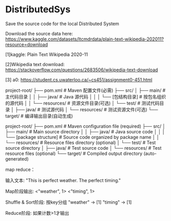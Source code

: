 # DistributedSys
Save the source code for the local Distributed System


Download the source data here: 
https://www.kaggle.com/datasets/ltcmdrdata/plain-text-wikipedia-202011?resource=download

[1]kaggle: Plain Text Wikipedia 2020-11
 
[2]Wikipedia text download: 
https://stackoverflow.com/questions/2683506/wikipedia-text-download

[3] a0:
https://student.cs.uwaterloo.ca/~cs451/assignment0-451.html 

project-root/
├── pom.xml                             # Maven 配置文件(必需)
├── src/
│   ├── main/                           # 主代码目录
│   │   ├── java/                       # Java 源代码
│   │   │   └── [包结构目录]           # 按包名组织的源代码
│   │   └── resources/                  # 资源文件目录(可选)
│   └── test/                           # 测试代码目录
│       ├── java/                       # 测试源代码
│       └── resources/                  # 测试资源文件(可选)
└── target/                             # 编译输出目录(自动生成)


project-root/
├── pom.xml                             # Maven configuration file (required)
├── src/
│   ├── main/                           # Main source directory
│   │   ├── java/                       # Java source code
│   │   │   └── [package structure]     # Source code organized by package name
│   │   └── resources/                  # Resource files directory (optional)
│   └── test/                           # Test source directory
│       ├── java/                       # Test source code
│       └── resources/                  # Test resource files (optional)
└── target/                             # Compiled output directory (auto-generated)



map reduce：

输入文本:
"This is perfect weather. The perfect timing."

Map阶段输出:
<"weather", 1>
<"timing", 1>

Shuffle & Sort阶段:
按key分组
"weather" -> [1]
"timing" -> [1]

Reduce阶段:
如果计数>1才输出

